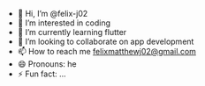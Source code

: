 - 👋 Hi, I’m @felix-j02
- 👀 I’m interested in coding
- 🌱 I’m currently learning flutter
- 💞️ I’m looking to collaborate on app development
- 📫 How to reach me felixmatthewj02@gmail.com
- 😄 Pronouns: he
- ⚡ Fun fact: ...

<!---
felix-j02/felix-j02 is a ✨ special ✨ repository because its `README.md` (this file) appears on your GitHub profile.
You can click the Preview link to take a look at your changes.
--->
